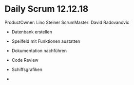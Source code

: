 # Daily Scrum 12.12.18  
ProductOwner: Lino Steiner ScrumMaster: David Radovanovic

* Datenbank erstellen
* Speilfeld mit Funktionen austatten
* Dokumentation nachführen
* Code Review
* Schiffsgrafiken

* 
